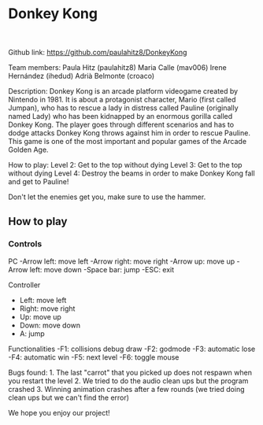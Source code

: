 # Donkey Kong<br/><br/>


Github link: https://github.com/paulahitz8/DonkeyKong


Team members:
Paula Hitz (paulahitz8)
Maria Calle (mav006)
Irene Hernández (ihedud)
Adrià Belmonte (croaco)


Description:
Donkey Kong is an arcade platform videogame created by Nintendo in 1981. 
It is about a protagonist character, Mario (first called Jumpan), who has 
to rescue a lady in distress called Pauline (originally named Lady) who 
has been kidnapped by an enormous gorilla called Donkey Kong. The player 
goes through different scenarios and has to dodge attacks Donkey Kong throws 
against him in order to rescue Pauline. This game is one of the most important 
and popular games of the Arcade Golden Age.


How to play:
Level 2: Get to the top without dying
Level 3: Get to the top without dying
Level 4: Destroy the beams in order to make Donkey Kong fall and get to Pauline!

Don't let the enemies get you, make sure to use the hammer. 


## How to play
### Controls 
PC
-Arrow left: move left
-Arrow right: move right
-Arrow up: move up
-Arrow left: move down
-Space bar: jump 
-ESC: exit

Controller
- Left: move left
- Right: move right
- Up: move up
- Down: move down
- A: jump

Functionalities
-F1: collisions debug draw
-F2: godmode 
-F3: automatic lose
-F4: automatic win
-F5: next level
-F6: toggle mouse



Bugs found:
	1. The last "carrot" that you picked up does not respawn when you restart the level
	2. We tried to do the audio clean ups but the program crashed
	3. Winning animation crashes after a few rounds (we tried doing clean ups but we can't find the error)





We hope you enjoy our project! 
